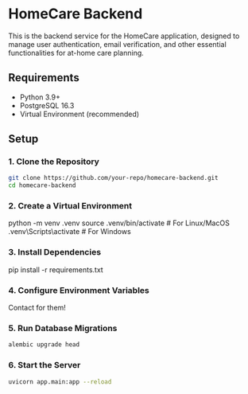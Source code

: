 # HomeCare Backend

This is the backend service for the HomeCare application, designed to manage user authentication, email verification, and other essential functionalities for at-home care planning.

## Requirements

- Python 3.9+
- PostgreSQL 16.3
- Virtual Environment (recommended)

## Setup

### 1. Clone the Repository

```bash
git clone https://github.com/your-repo/homecare-backend.git
cd homecare-backend
```

### 2. Create a Virtual Environment

python -m venv .venv
source .venv/bin/activate # For Linux/MacOS
.venv\Scripts\activate # For Windows

### 3. Install Dependencies

pip install -r requirements.txt

### 4. Configure Environment Variables

Contact for them!

### 5. Run Database Migrations

```bash
alembic upgrade head
```

### 6. Start the Server

```bash
uvicorn app.main:app --reload
```
